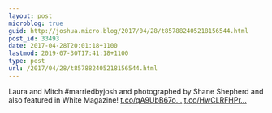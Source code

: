 ```yaml
---
layout: post
microblog: true
guid: http://joshua.micro.blog/2017/04/28/t857882405218156544.html
post_id: 33493
date: 2017-04-28T20:01:18+1100
lastmod: 2019-07-30T17:41:18+1100
type: post
url: /2017/04/28/t857882405218156544.html
---
```

Laura and Mitch #marriedbyjosh and photographed by Shane Shepherd and also featured in White Magazine! [t.co/qA9UbB67o...](https://t.co/qA9UbB67oa) [t.co/HwCLRFHPr...](https://t.co/HwCLRFHPr5)
